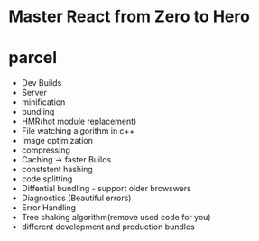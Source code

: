 # Master React from Zero to Hero

# parcel

- Dev Builds
- Server
- minification
- bundling
- HMR(hot module replacement)
- File watching algorithm in c++
- Image optimization
- compressing
- Caching -> faster Builds
- conststent hashing
- code splitting
- Diffential bundling - support older browswers
- Diagnostics (Beautiful errors)
- Error Handling
- Tree shaking algorithm(remove used code for you)
- different development and production bundles
